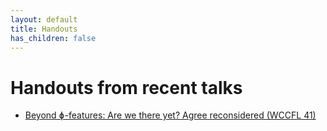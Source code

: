 ```yaml
---
layout: default
title: Handouts
has_children: false
---
```

# Handouts from recent talks
 - [Beyond ɸ-features: Are we there yet? Agree reconsidered (WCCFL 41)](KucerovaMunn2023CGG-WCFFL-handout-04-28.pdf)

